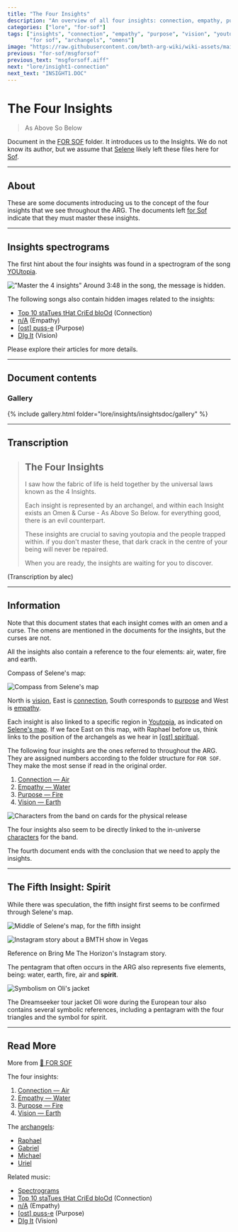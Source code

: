 ```yaml
---
title: "The Four Insights"
description: "An overview of all four insights: connection, empathy, purpose, vision."
categories: ["lore", "for-sof"]
tags: ["insights", "connection", "empathy", "purpose", "vision", "youtopia", 
       "for sof", "archangels", "omens"]
image: "https://raw.githubusercontent.com/bmth-arg-wiki/wiki-assets/main/lore/booklet/gallery/h-booklet.jpg"
previous: "for-sof/msgforsof"
previous_text: "msgforsoff.aiff"
next: "lore/insight1-connection"
next_text: "INSIGHT1.DOC"
---
```

# The Four Insights

> As Above So Below

Document in the [FOR SOF](../for-sof) folder. It introduces us to the Insights. We do not know its author, but we assume that [Selene](../characters/selene) likely left these files here for [Sof](../characters/sof).

***

## About

These are some documents introducing us to the concept of the four insights that
we see throughout the ARG. The documents left [for Sof](../for-sof/for-sof) indicate that 
they must master these insights.

***

## Insights spectrograms

The first hint about the four insights was found in a spectrogram of the song [YOUtopia](../music/song-youtopia).

!["Master the 4 insights"](https://raw.githubusercontent.com/bmth-arg-wiki/wiki-assets/main/lore/insights/empathy/img_2.png)
Around 3:48 in the song, the message is hidden.

The following songs also contain hidden images related to the insights:

- [Top 10 staTues tHat CriEd bloOd](../music/song-top10) (Connection)
- [n/A](../music/song-na) (Empathy)
- [[ost] puss-e](../music/song-pusse) (Purpose)
- [DIg It](../music/song-digit) (Vision)

Please explore their articles for more details.

***

## Document contents

### Gallery

{% include gallery.html folder="lore/insights/insightsdoc/gallery" %}

***

## Transcription

>## The Four Insights
>
>I saw how the fabric of life is held together by the universal laws known as the 4 Insights.
>
>Each insight is represented by an archangel, and within each Insight exists an Omen & Curse - As Above So Below. 
for everything good, there is an evil counterpart.
>
>These insights are crucial to saving youtopia and the people trapped within. 
if you don't master these, that dark crack in the centre of your being will never be repaired.
>
>When you are ready, the insights are waiting for you to discover.

(Transcription by alec)

***

## Information

Note that this document states that each insight comes with an omen and a curse. 
The omens are mentioned in the documents for the insights, but the curses are not.

All the insights also contain a reference to the four elements: air, water, fire and earth.

Compass of Selene's map:

![Compass from Selene's map](https://raw.githubusercontent.com/bmth-arg-wiki/wiki-assets/main/lore/insights/insight-directions.png)

North is [vision](insight4-vision), East is [connection](insight1-connection), 
South corresponds to [purpose](insight3-purpose) and West is [empathy](insight2-empathy).

Each insight is also linked to a specific region in [Youtopia](youtopia), as indicated on 
[Selene's map](../for-sof#YOUTOPIA_selenes_mapvis). If we face East on this map, 
with Raphael before us, think links to the position of the archangels as we hear in [[ost] spiritual](../music/song-spiritual).

The following four insights are the ones referred to throughout the ARG. 
They are assigned numbers according to the folder structure for `FOR SOF`. 
They make the most sense if read in the original order.

1. [Connection — Air](insight1-connection)
2. [Empathy — Water](insight2-empathy)
3. [Purpose — Fire](insight3-purpose)
4. [Vision — Earth](insight4-vision)

![Characters from the band on cards for the physical release](https://raw.githubusercontent.com/bmth-arg-wiki/wiki-assets/main/characters/band-cards.png)

The four insights also seem to be directly linked to the in-universe [characters](../characters#band-members) 
for the band.

The fourth document ends with the conclusion that we need to apply the insights.

***

## The Fifth Insight: Spirit

While there was speculation, the fifth insight first seems to be confirmed through Selene's map.

![Middle of Selene's map, for the fifth insight](https://raw.githubusercontent.com/bmth-arg-wiki/wiki-assets/main/lore/insights/fifth-insight.png)

![Instagram story about a BMTH show in Vegas](https://raw.githubusercontent.com/bmth-arg-wiki/wiki-assets/main/lore/insights/insta_las_vegas_story_fifth_element.png)

Reference on Bring Me The Horizon's Instagram story.

The pentagram that often occurs in the ARG also represents five elements, being: 
water, earth, fire, air and **spirit**. 

![Symbolism on Oli's jacket](https://raw.githubusercontent.com/bmth-arg-wiki/wiki-assets/main/lore/insights/oli_costume_spirit.png)

The Dreamseeker tour jacket Oli wore during the European tour also contains 
several symbolic references, including a pentagram with the four triangles 
and the symbol for spirit.

***

## Read More

More from [📁 FOR SOF](../for-sof)

The four insights:

1. [Connection — Air](insight1-connection)
2. [Empathy — Water](insight2-empathy)
3. [Purpose — Fire](insight3-purpose)
4. [Vision — Earth](insight4-vision)

The [archangels](../characters#archangels):

- [Raphael](../characters/raphael)
- [Gabriel](../characters/gabriel)
- [Michael](../characters/michael)
- [Uriel](../characters/uriel)

Related music:

- [Spectrograms](../music/spectrograms)
- [Top 10 staTues tHat CriEd bloOd](../music/song-top10) (Connection)
- [n/A](../music/song-na) (Empathy)
- [[ost] puss-e](../music/song-pusse) (Purpose)
- [DIg It](../music/song-digit) (Vision)
